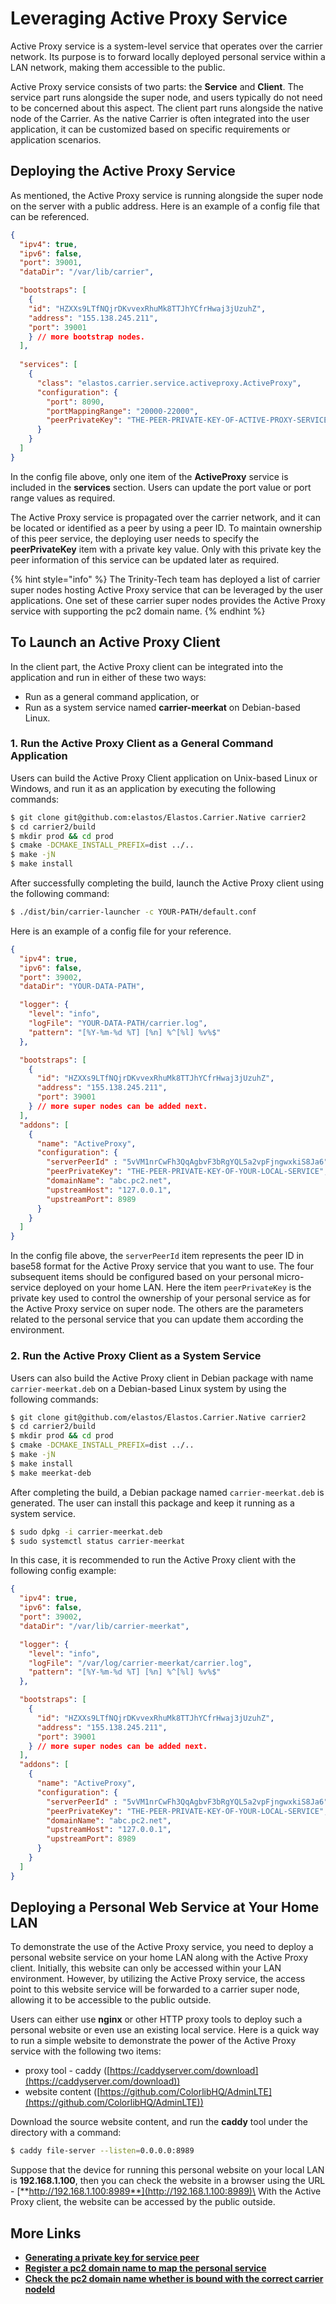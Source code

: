 # Leveraging Active Proxy Service

Active Proxy service is a system-level service that operates over the carrier network. Its purpose is to forward locally deployed personal service within a LAN network, making them accessible to the public.

Active Proxy service consists of two parts: the **Service** and **Client**. The service part runs alongside the super node, and users typically do not need to be concerned about this aspect. The client part runs alongside the native node of the Carrier. As the native Carrier is often integrated into the user application, it can be customized based on specific requirements or application scenarios.

## Deploying the Active Proxy Service

As mentioned, the Active Proxy service is running alongside the super node on the server with a public address. Here is an example of a config file that can be referenced.

```json
{
  "ipv4": true,
  "ipv6": false,
  "port": 39001,
  "dataDir": "/var/lib/carrier",

  "bootstraps": [
    {
	"id": "HZXXs9LTfNQjrDKvvexRhuMk8TTJhYCfrHwaj3jUzuhZ",
	"address": "155.138.245.211",
	"port": 39001
    } // more bootstrap nodes. 
  ],
  
  "services": [
    {
      "class": "elastos.carrier.service.activeproxy.ActiveProxy",
      "configuration": {
        "port": 8090,
        "portMappingRange": "20000-22000",
        "peerPrivateKey": "THE-PEER-PRIVATE-KEY-OF-ACTIVE-PROXY-SERVICE",
      } 
    }
  ]
}
```

In the config file above, only one item of the **ActiveProxy** service is included in the **services** section. Users can update the port value or port range values as required.

The Active Proxy service is propagated over the carrier network, and it can be located or identified as a peer by using a peer ID. To maintain ownership of this peer service, the deploying user needs to specify the **peerPrivateKey** item with a private key value. Only with this private key the peer information of this service can be updated later as required.

{% hint style="info" %}
The Trinity-Tech team has deployed a list of carrier super nodes hosting Active Proxy service that can be leveraged by the user applications. One set of these carrier super nodes provides the Active Proxy service with supporting the pc2 domain name. &#x20;
{% endhint %}

## To Launch an Active Proxy Client

In the client part, the Active Proxy client can be integrated into the application and run in either of these two ways:

* Run as a general command application, or
* Run as a system service named **carrier-meerkat** on Debian-based Linux.

### 1. Run the Active Proxy Client as a General Command Application&#x20;

Users can build the Active Proxy Client application on Unix-based Linux or Windows, and run it as an application by executing the following commands:

```bash
$ git clone git@github.com:elastos/Elastos.Carrier.Native carrier2
$ cd carrier2/build
$ mkdir prod && cd prod
$ cmake -DCMAKE_INSTALL_PREFIX=dist ../..
$ make -jN
$ make install
```

After successfully completing the build, launch the Active Proxy client using the following command:

```sh
$ ./dist/bin/carrier-launcher -c YOUR-PATH/default.conf
```

Here is an example of a config file for your reference.

```json
{
  "ipv4": true,
  "ipv6": false,
  "port": 39002,
  "dataDir": "YOUR-DATA-PATH",

  "logger": {
    "level": "info",
    "logFile": "YOUR-DATA-PATH/carrier.log",
    "pattern": "[%Y-%m-%d %T] [%n] %^[%l] %v%$"
  },

  "bootstraps": [
    {
      "id": "HZXXs9LTfNQjrDKvvexRhuMk8TTJhYCfrHwaj3jUzuhZ",
      "address": "155.138.245.211",
      "port": 39001
    } // more super nodes can be added next.
  ],
  "addons": [
    {
      "name": "ActiveProxy",
      "configuration": {
        "serverPeerId" : "5vVM1nrCwFh3QqAgbvF3bRgYQL5a2vpFjngwxkiS8Ja6",
        "peerPrivateKey": "THE-PEER-PRIVATE-KEY-OF-YOUR-LOCAL-SERVICE",
        "domainName": "abc.pc2.net",
        "upstreamHost": "127.0.0.1",
        "upstreamPort": 8989
      }
    }
  ]
}
```

In the config file above, the `serverPeerId` item represents the peer ID in base58 format for the Active Proxy service that you want to use. The four subsequent items should be configured based on your personal micro-service deployed on your home LAN. Here the item `peerPrivateKey` is the private key used to control the ownership of your personal service as for the Active Proxy service on super node. The others are the parameters related to the personal service that you can update them according the environment.

### 2. Run the Active Proxy Client as a System Service

Users can also build the Active Proxy client in Debian package with name `carrier-meerkat.deb` on a Debian-based Linux system by using the following commands:

```bash
$ git clone git@github.com/elastos/Elastos.Carrier.Native carrier2
$ cd carrier2/build
$ mkdir prod && cd prod
$ cmake -DCMAKE_INSTALL_PREFIX=dist ../..
$ make -jN
$ make install
$ make meerkat-deb

```

After completing the build, a Debian package named `carrier-meerkat.deb` is generated. The user can install this package and keep it running as a system service.

```bash
$ sudo dpkg -i carrier-meerkat.deb
$ sudo systemctl status carrier-meerkat
```

In this case, it is recommended to run the Active Proxy client with the following config example:

```json
{
  "ipv4": true,
  "ipv6": false,
  "port": 39002,
  "dataDir": "/var/lib/carrier-meerkat",

  "logger": {
    "level": "info",
    "logFile": "/var/log/carrier-meerkat/carrier.log",
    "pattern": "[%Y-%m-%d %T] [%n] %^[%l] %v%$"
  },

  "bootstraps": [
    {
      "id": "HZXXs9LTfNQjrDKvvexRhuMk8TTJhYCfrHwaj3jUzuhZ",
      "address": "155.138.245.211",
      "port": 39001
    } // more super nodes can be added next.
  ],
  "addons": [
    {
      "name": "ActiveProxy",
      "configuration": {
        "serverPeerId" : "5vVM1nrCwFh3QqAgbvF3bRgYQL5a2vpFjngwxkiS8Ja6",
        "peerPrivateKey": "THE-PEER-PRIVATE-KEY-OF-YOUR-LOCAL-SERVICE",
        "domainName": "abc.pc2.net",
        "upstreamHost": "127.0.0.1",
        "upstreamPort": 8989
      }
    }
  ]
}
```

## Deploying a Personal Web Service at Your Home LAN

To demonstrate the use of the Active Proxy service, you need to deploy a personal website service on your home LAN along with the Active Proxy client. Initially, this website can only be accessed within your LAN environment. However, by utilizing the Active Proxy service, the access point to this website service will be forwarded to a carrier super node, allowing it to be accessible to the public outside.

Users can either use **nginx** or other HTTP proxy tools to deploy such a personal website or even use an existing local service. Here is a quick way to run a simple website to demonstrate the power of the Active Proxy service with the following two items:

* proxy tool - caddy ([https://caddyserver.com/download](https://caddyserver.com/download))
* website content ([https://github.com/ColorlibHQ/AdminLTE](https://github.com/ColorlibHQ/AdminLTE))

Download the source website content, and run the **caddy** tool under the directory with a command:

```bash
$ caddy file-server --listen=0.0.0.0:8989
```

Suppose that the device for running this personal website on your local LAN is **192.168.1.100**, then you can check the website in a browser using the URL - [**http://192.168.1.100:8989**](http://192.168.1.100:8989)\
With the Active Proxy client, the website can be accessed by the public outside.

## More Links

* [**Generating a private key for service peer**](the-interactive-shell-command.md#a-java-based-shell-command)
* [**Register a pc2 domain name to map the personal service**](../../operations/pc2.net.md#registering-a-pc2-domain-name)
* [**Check the pc2 domain name whether is bound with the correct carrier nodeId**](../../operations/pc2.net.md#checking-pc2-domain-names)
